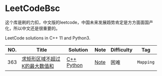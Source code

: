 # LeetCodeBsc
这个库是刷的力扣，中文版的leetcode，中国未来发展趋势肯定是方方面面国产化，所以中文还是很重要的。

LeetCode solutions in C++ 11 and Python3.

|NO.|Title|Solution|Note|Difficulty|Tag|
|---|-----|--------|----|----------|---|
|363|[求矩形区域不超过K的最大数值和]()|[C++](363.max_to_k/solution.h) [Python]()|[Note](363.max_to_k)|困难|`Mapping`|